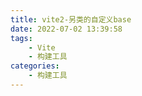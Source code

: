 ```yaml
---
title: vite2-另类的自定义base
date: 2022-07-02 13:39:58
tags:
    - Vite
    - 构建工具
categories:
    - 构建工具
---
```

